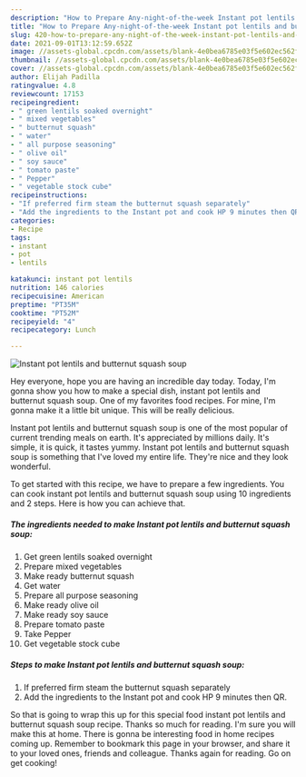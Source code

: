 ```yaml
---
description: "How to Prepare Any-night-of-the-week Instant pot lentils and butternut squash soup"
title: "How to Prepare Any-night-of-the-week Instant pot lentils and butternut squash soup"
slug: 420-how-to-prepare-any-night-of-the-week-instant-pot-lentils-and-butternut-squash-soup
date: 2021-09-01T13:12:59.652Z
image: //assets-global.cpcdn.com/assets/blank-4e0bea6785e03f5e602ec562f230caae08da540cada707380b4fe1bbebba43da.png
thumbnail: //assets-global.cpcdn.com/assets/blank-4e0bea6785e03f5e602ec562f230caae08da540cada707380b4fe1bbebba43da.png
cover: //assets-global.cpcdn.com/assets/blank-4e0bea6785e03f5e602ec562f230caae08da540cada707380b4fe1bbebba43da.png
author: Elijah Padilla
ratingvalue: 4.8
reviewcount: 17153
recipeingredient:
- " green lentils soaked overnight"
- " mixed vegetables"
- " butternut squash"
- " water"
- " all purpose seasoning"
- " olive oil"
- " soy sauce"
- " tomato paste"
- " Pepper"
- " vegetable stock cube"
recipeinstructions:
- "If preferred firm steam the butternut squash separately"
- "Add the ingredients to the Instant pot and cook HP 9 minutes then QR."
categories:
- Recipe
tags:
- instant
- pot
- lentils

katakunci: instant pot lentils 
nutrition: 146 calories
recipecuisine: American
preptime: "PT35M"
cooktime: "PT52M"
recipeyield: "4"
recipecategory: Lunch

---
```



![Instant pot lentils and butternut squash soup](//assets-global.cpcdn.com/assets/blank-4e0bea6785e03f5e602ec562f230caae08da540cada707380b4fe1bbebba43da.png)

Hey everyone, hope you are having an incredible day today. Today, I'm gonna show you how to make a special dish, instant pot lentils and butternut squash soup. One of my favorites food recipes. For mine, I'm gonna make it a little bit unique. This will be really delicious.



Instant pot lentils and butternut squash soup is one of the most popular of current trending meals on earth. It's appreciated by millions daily. It's simple, it is quick, it tastes yummy. Instant pot lentils and butternut squash soup is something that I've loved my entire life. They're nice and they look wonderful.


To get started with this recipe, we have to prepare a few ingredients. You can cook instant pot lentils and butternut squash soup using 10 ingredients and 2 steps. Here is how you can achieve that.

<!--inarticleads1-->

##### The ingredients needed to make Instant pot lentils and butternut squash soup:

1. Get  green lentils soaked overnight
1. Prepare  mixed vegetables
1. Make ready  butternut squash
1. Get  water
1. Prepare  all purpose seasoning
1. Make ready  olive oil
1. Make ready  soy sauce
1. Prepare  tomato paste
1. Take  Pepper
1. Get  vegetable stock cube




<!--inarticleads2-->

##### Steps to make Instant pot lentils and butternut squash soup:

1. If preferred firm steam the butternut squash separately
1. Add the ingredients to the Instant pot and cook HP 9 minutes then QR.




So that is going to wrap this up for this special food instant pot lentils and butternut squash soup recipe. Thanks so much for reading. I'm sure you will make this at home. There is gonna be interesting food in home recipes coming up. Remember to bookmark this page in your browser, and share it to your loved ones, friends and colleague. Thanks again for reading. Go on get cooking!
